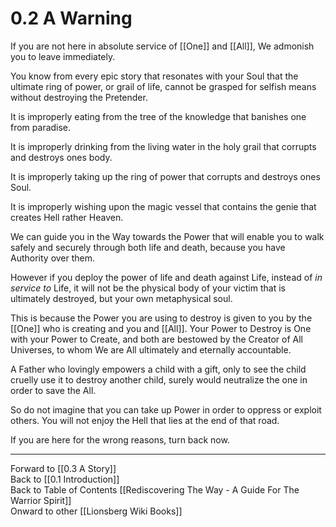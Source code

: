 # 0.2 A Warning

If you are not here in absolute service of [[One]] and [[All]], We admonish you to leave immediately. 

You know from every epic story that resonates with your Soul that the ultimate ring of power, or grail of life, cannot be grasped for selfish means without destroying the Pretender. 

It is improperly eating from the tree of the knowledge that banishes one from paradise. 

It is improperly drinking from the living water in the holy grail that corrupts and destroys ones body. 

It is improperly taking up the ring of power that corrupts and destroys ones Soul. 

It is improperly wishing upon the magic vessel that contains the genie that creates Hell rather Heaven. 

We can guide you in the Way towards the Power that will enable you to walk safely and securely through both life and death, because you have Authority over them. 

However if you deploy the power of life and death against Life, instead of *in service to* Life, it will not be the physical body of your victim that is ultimately destroyed, but your own metaphysical soul. 

This is because the Power you are using to destroy is given to you by the [[One]] who is creating and you and [[All]].  Your Power to Destroy is One with your Power to Create, and both are bestowed by the Creator of All Universes, to whom We are All ultimately and eternally accountable. 

A Father who lovingly empowers a child with a gift, only to see the child cruelly use it to destroy another child, surely would neutralize the one in order to save the All. 

So do not imagine that you can take up Power in order to oppress or exploit others. You will not enjoy the Hell that lies at the end of that road. 

If you are here for the wrong reasons, turn back now. 

____
Forward to [[0.3 A Story]]  
Back to [[0.1 Introduction]]  
Back to Table of Contents [[Rediscovering The Way - A Guide For The Warrior Spirit]]  
Onward to other [[Lionsberg Wiki Books]]  

